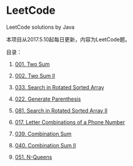 # LeetCode
LeetCode solutions by Java

本项目从2017.5.10起每日更新，内容为LeetCode题。

目录：

001. [001. Two Sum](https://github.com/Lukathis/LeetCode/blob/master/src/TwoSum.java)

002. [002. Two Sum II](https://github.com/Lukathis/LeetCode/blob/master/src/TwoSumII.java)

033. [033. Search in Rotated Sorted Array](https://github.com/Lukathis/LeetCode/blob/master/src/SearchInRotatedSortedArray.java)

022. [022. Generate Parenthesis](https://github.com/Lukathis/LeetCode/blob/master/src/GenerateParenthesis.java)

081. [081. Search in Rotated Sorted Array II](https://github.com/Lukathis/LeetCode/blob/master/src/SearchInRotatedSortedArrayII.java)

017. [017. Letter Combinations of a Phone Number](https://github.com/Lukathis/LeetCode/blob/master/src/LetterCombinationOfAPhoneNumber.java)

039. [039. Combination Sum](https://github.com/Lukathis/LeetCode/blob/master/src/CombinationSum.java)

040. [040. Combination Sum II](https://github.com/Lukathis/LeetCode/blob/master/src/CombinationSumII.java)

051. [051. N-Queens](https://github.com/Lukathis/LeetCode/blob/master/src/NQueens.java)
